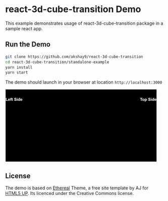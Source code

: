 # react-3d-cube-transition Demo

This example demonstrates usage of react-3d-cube-transition package in a sample react app.


## Run the Demo

```bash
git clone https://github.com/akshay9/react-3d-cube-transition
cd react-3d-cube-transition/standalone-example
yarn install
yarn start
```

The demo should launch in your browser at location `http://localhost:3000`

[<img width="480" alt="react-3d-cube-transition demo" src="https://github.com/akshay9/react-3d-cube-transition/blob/master/example/public/library-demo.gif?raw=true">](https://akshay-naik.com/react-3d-cube-transition)

## License

The demo is based on [Ethereal](https://html5up.net/ethereal) Theme, a free site template by AJ for [HTML5 UP](https://html5up.net). Its licenced under the Creative Commons license.
